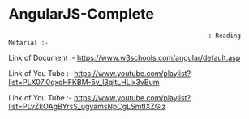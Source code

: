 # AngularJS-Complete
                                                          -: Reading Metarial :-
Link of Document :- https://www.w3schools.com/angular/default.asp

Link of You Tube :- https://www.youtube.com/playlist?list=PLX07l0qxoHFKBM-5v_l3qltLHLix3vBum

Link of You Tube :- https://www.youtube.com/playlist?list=PLvZkOAgBYrsS_ugyamsNpCgLSmtIXZGiz
